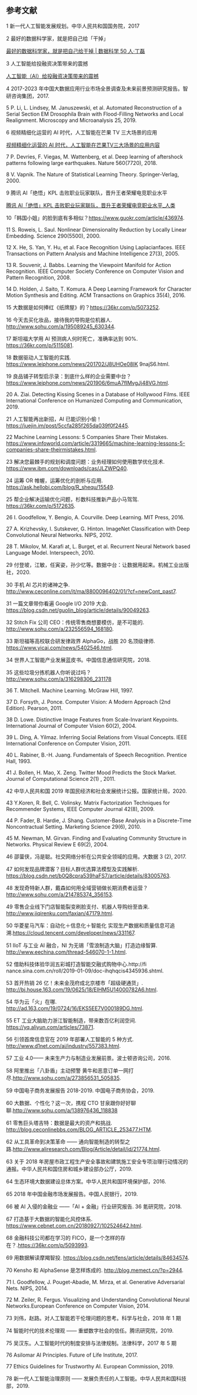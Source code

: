 ## 参考文献

1 新一代人工智能发展规划。中华人民共和国国务院，2017

2 最好的数据科学家，就是把自己给「干掉」

[最好的数据科学家，就是把自己给干掉 | 数据科学 50 人·丁磊](https://www.yicai.com/news/5433619.html)

3 人工智能给投融资决策带来的震撼

[人工智能（AI）给投融资决策带来的震撼](https://www.sohu.com/a/244997475_99985608)

4 2017-2023 年中国大数据应用行业市场全景调查及未来前景预测研究报告。智研咨询集团，2017.

5 P. Li, L. Lindsey, M. Januszewski, et al. Automated Reconstruction of a Serial Section EM Drosophila Brain with Flood-Filling Networks and Local Realignment. Microscopy and Microanalysis 25, 2019.

6 视频精细化运营的 AI 时代，人工智能在芒果 TV 三大场景的应用

[视频精细化运营的 AI 时代，人工智能在芒果TV三大场景的应用内容](https://www.sohu.com/a/278615402_508153)

7 P. Devries, F. Viegas, M. Wattenberg, et al. Deep learning of aftershock patterns following large earthquakes. Nature 560(7720), 2018.

8 V. Vapnik. The Nature of Statistical Learning Theory. Springer-Verlag, 2000.

9 腾讯 AI「绝悟」KPL 击败职业玩家联队，晋升王者荣耀电竞职业水平

[腾讯 AI「绝悟」KPL 击败职业玩家联队，晋升王者荣耀电竞职业水平_人类](https://www.sohu.com/a/331258396_129720)

10「韩国小姐」的脸到底有多相似？https://www.guokr.com/article/436974.

11 S. Roweis, L. Saul. Nonlinear Dimensionality Reduction by Locally Linear Embedding. Science 290(5500), 2000.

12 X. He, S. Yan, Y. Hu, et al. Face Recognition Using Laplacianfaces. IEEE Transactions on Pattern Analysis and Machine Intelligence 27(3), 2005.

13 R. Souvenir, J. Babbs. Learning the Viewpoint Manifold for Action Recognition. IEEE Computer Society Conference on Computer Vision and Pattern Recognition, 2008.

14 D. Holden, J. Saito, T. Komura. A Deep Learning Framework for Character Motion Synthesis and Editing. ACM Transactions on Graphics 35(4), 2016.

15 大数据是如何捧红《纸牌屋》的？https://36kr.com/p/5073252.

16 今天去买化妆品，接待我的导购是位机器人. http://www.sohu.com/a/195089245_630344.

17 斯坦福大学用 AI 预测病人何时死亡，准确率达到 90%. https://36kr.com/p/5115081.

18 数据驱动人工智能的实践. https://www.leiphone.com/news/201702/J8UHOe08IK 9najS6.html.

19 良品铺子转型启示录：到底什么样的企业需要中台？https://www.leiphone.com/news/201906/6muA7fIMvgJj48VG.html.

20 A. Ziai. Detecting Kissing Scenes in a Database of Hollywood Films. IEEE International Conference on Humanized Computing and Communication, 2019.

21 人工智能再出新招，AI 已能识别小偷！ https://juejin.im/post/5ccfa285f265da039f0f2445.

22 Machine Learning Lessons: 5 Companies Share Their Mistakes. https://www.infoworld.com/article/3319665/machine-learning-lessons-5-companies-share-theirmistakes.html.

23 解决您最棘手的规划和调度问题：业务经理如何使用数学优化技术. https://www.ibm.com/downloads/cas/JLZWPQ40.

24 运筹 OR 帷幄，运筹优化的剖析与应用. https://ask.hellobi.com/blog/R_shequ/15549.

25 帮企业解决运输优化问题，杉数科技推新产品小马驾驾. https://36kr.com/p/5172635.

26 I. Goodfellow, Y. Bengio, A. Courville. Deep Learning. MIT Press, 2016.

27 A. Krizhevsky, I. Sutskever, G. Hinton. ImageNet Classification with Deep Convolutional Neural Networks. NIPS, 2012.

28 T. Mikolov, M. Karafi at, L. Burget, et al. Recurrent Neural Network based Language Model. Interspeech, 2010.

29 付登坡，江敏，任寅姿，孙少忆等。数据中台：让数据用起来。机械工业出版社，2020.

30 手机 AI 芯片的诸神之争. http://www.ceconline.com/it/ma/8800096402/01/?cf=newCont_past7.

31 一篇文章带你看遍 Google I/O 2019 大会. https://blog.csdn.net/guolin_blog/article/details/90049263.

32 Stitch Fix 公司 CEO：传统零售商想要模仿，是不可能的. http://www.sohu.com/a/232556594_168180.

33 斯坦福等高校联合研发律政界 AlphaGo，战胜 20 名顶级律师. https://www.yicai.com/news/5402546.html.

34 世界人工智能产业发展蓝皮书。中国信息通信研究院，2018.

35 这些垃圾分拣机器人你听说过吗？http://www.sohu.com/a/316298306_231178

36 T. Mitchell. Machine Learning. McGraw Hill, 1997.

37 D. Forsyth, J. Ponce. Computer Vision: A Modern Approach (2nd Edition). Pearson, 2011.

38 D. Lowe. Distinctive Image Features from Scale-Invariant Keypoints. International Journal of Computer Vision 60(2), 2004.

39 L. Ding, A. Yilmaz. Inferring Social Relations from Visual Concepts. IEEE International Conference on Computer Vision, 2011.

40 L. Rabiner, B.-H. Juang. Fundamentals of Speech Recognition. Prentice Hall, 1993.

41 J. Bollen, H. Mao, X. Zeng. Twitter Mood Predicts the Stock Market. Journal of Computational Science 2(1) , 2011.

42 中华人民共和国 2019 年国民经济和社会发展统计公报。国家统计局，2020.

43 Y.Koren, R. Bell, C. Volinsky. Matrix Factorization Techniques for Recommender Systems, IEEE Computer Journal 42(8), 2009.

44 P. Fader, B. Hardie, J. Shang. Customer-Base Analysis in a Discrete-Time Noncontractual Setting. Marketing Science 29(6), 2010.

45 M. Newman, M. Girvan. Finding and Evaluating Community Structure in Networks. Physical Review E 69(2), 2004.

46 邵蓥侠，冯是聪。社交网络分析在公共安全领域的应用。大数据 3 (2), 2017.

47 如何发现品牌潜客？目标人群优选算法模型及实践解析. https://blog.csdn.net/b0Q8cpra539haFS7/article/details/83005763.

48 发现奇特新人群，戴森如何用全域营销做长期消费者运营？http://www.sohu.com/a/214785374_356153.

49 零售企业线下门店智能裂变刷脸支付、机器人导购纷至沓来. http://www.jiqirenku.com/faxian/47179.html.

50 华菱星马汽车：自动化＋信息化＋智能化 实现生产数据和质量信息可追溯.https://cloud.tencent.com/developer/news/331167.

51 IIoT 与工业 AI 融合，NI 为无锡「雪浪制造大脑」打造边缘智算. http://www.eechina.com/thread-546070-1-1.html.

52 借助科技体验华润五彩城打造智能交融式购物中心.http://fi nance.sina.com.cn/roll/2019-01-09/doc-ihqhqcis4345936.shtml.

53 首开热销 26 亿！未来金茂府成北京楼市「超级硬通货」. http://bj.house.163.com/19/0625/18/EIHM5U14000782A6.html.

54 华为云「火」在哪. http://ad.163.com/19/0724/16/EKS5EE7V000189DG.html.

55 ET 工业大脑助力浙江智能制造，带来数百亿利润空间. https://yq.aliyun.com/articles/73871.

56 引领首席信息官在 2019 年部署人工智能的 5 种方式. http://www.d1net.com/ai/industry/557383.html.

57 工业 4.0—— 未来生产力与制造业发展前景。波士顿咨询公司，2016.

58 阿里推出「八卦盾」主动预警 黄牛和恶意订单一网打尽.http://www.sohu.com/a/273856531_505835.

59 中国电子商务发展报告 2018-2019. 中国电子商务协会，2019.

60 大数据、个性化？这一次，携程 CTO 甘泉跟你好好聊聊.http://www.sohu.com/a/138976436_118838

61 零售巨头塔吉特：数据是最大的资产和挑战. http://blog.ceconlinebbs.com/BLOG_ARTICLE_253477.HTM.

62 从工具革命到决策革命 —— 通向智能制造的转型之路.http://www.aliresearch.com/Blog/Article/detail/id/21774.html.

63 关于 2018 年房屋市政工程生产安全事故和建筑施工安全专项治理行动情况的通报。中华人民共和国住房和城乡建设部办公厅，2019.

64 生态环境大数据建设总体方案。中华人民共和国环境保护部，2016.

65 2018 年中国金融市场发展报告。中国人民银行，2019.

66 被 AI 入侵的金融业 ——「AI + 金融」行业研究报告. 36 氪研究院，2018.

67 打造基于大数据的智能化风控体系. https://www.cebnet.com.cn/20180927/102524642.html.

68 金融科技公司都在学习的 FICO，是一个怎样的存在？.https://36kr.com/p/5093993.

69 用数据解读摩羯智投. https://blog.csdn.net/fens/article/details/84634574.

70 Kensho 和 AlphaSense 是怎样炼成的. http://blog.memect.cn/?p=2944.

71 I. Goodfellow, J. Pouget-Abadie, M. Mirza, et al. Generative Adversarial Nets. NIPS, 2014.

72 M. Zeiler, R. Fergus. Visualizing and Understanding Convolutional Neural Networks.European Conference on Computer Vision, 2014.

73 刘伟，赵路。对人工智能若干伦理问题的思考。科学与社会，2018 年 1 期

74 智能时代的技术伦理观 —— 重塑数字社会的信任。腾讯研究院，2019.

75 吴汉东。人工智能时代的制度安排与法律规制。法律科学，2017 年 5 期

76 Asilomar AI Principles. Future of Life Institute, 2017.

77 Ethics Guidelines for Trustworthy AI. European Commission, 2019.

78  新一代人工智能治理原则 —— 发展负责任的人工智能。中华人民共和国科技部，2019.